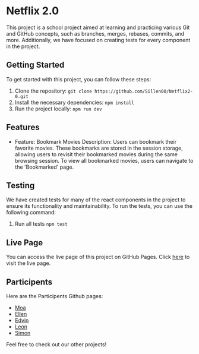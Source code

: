 # Netflix 2.0

This project is a school project aimed at learning and practicing various Git and GitHub concepts, such as branches, merges, rebases, commits, and more. Additionally, we have focused on creating tests for every component in the project.

## Getting Started

To get started with this project, you can follow these steps:

1. Clone the repository: `git clone https://github.com/Sillen00/Netflix2-0.git`
2. Install the necessary dependencies: `npm install`
3. Run the project locally: `npm run dev`

## Features

- Feature: Bookmark Movies
  Description: Users can bookmark their favorite movies. These bookmarks are stored in the session storage, allowing users to revisit their bookmarked movies during the same browsing session. To view all bookmarked movies, users can navigate to the 'Bookmarked' page.

## Testing

We have created tests for many of the react components in the project to ensure its functionality and maintainability. To run the tests, you can use the following command:

1. Run all tests `npm test`

## Live Page

You can access the live page of this project on GitHub Pages. Click [here](https://sillen00.github.io/Netflix2-0/) to visit the live page.

## Participents

Here are the Participents Github pages:

- [Moa](https://github.com/moamoa07)
- [Ellen](https://github.com/ellensofia)
- [Edvin](https://github.com/Edvindjulic)
- [Leon](https://github.com/leonbjorklund)
- [Simon](https://github.com/Sillen00)

Feel free to check out our other projects!
